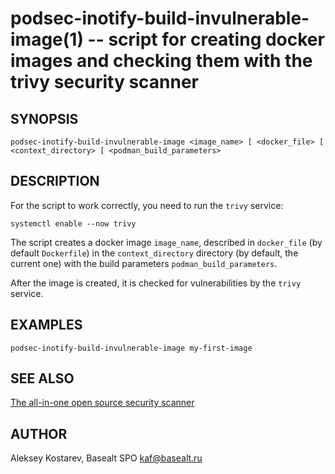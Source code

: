 podsec-inotify-build-invulnerable-image(1) -- script for creating docker images and checking them with the trivy security scanner
==================================

## SYNOPSIS

`podsec-inotify-build-invulnerable-image <image_name> [ <docker_file> [ <context_directory> [ <podman_build_parameters>`

## DESCRIPTION

For the script to work correctly, you need to run the `trivy` service:
```
systemctl enable --now trivy
```

The script creates a docker image `image_name`, described in `docker_file` (by default `Dockerfile`) in the `context_directory` directory (by default, the current one) with the build parameters `podman_build_parameters`.

After the image is created, it is checked for vulnerabilities by the `trivy` service.

## EXAMPLES

`podsec-inotify-build-invulnerable-image my-first-image`

## SEE ALSO

[The all-in-one open source security scanner](https://trivy.dev/)

## AUTHOR

Aleksey Kostarev, Basealt SPO
kaf@basealt.ru
